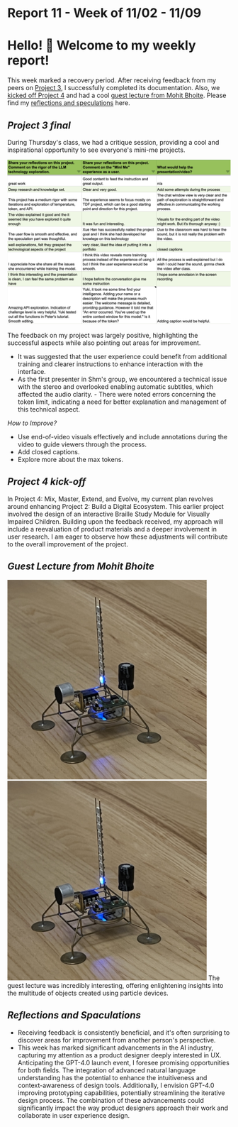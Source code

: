 # Report 11 - Week of 11/02 - 11/09

# Hello! 🤔 Welcome to my weekly report!
This week marked a recovery period. After receiving feedback from my peers on [Project 3](https://github.com/Berkeley-MDes/tdf-fa23-Yukihan528/blob/main/weekly%20report/Report%2011%20-%20Week%20of%2011%2002%20-%2011%2009.md#project-3-final), I successfully completed its documentation. Also, we [kicked off Project 4](https://github.com/Berkeley-MDes/tdf-fa23-Yukihan528/blob/main/weekly%20report/Report%2011%20-%20Week%20of%2011%2002%20-%2011%2009.md#project-4-kick-off) and had a cool [guest lecture from Mohit Bhoite](https://github.com/Berkeley-MDes/tdf-fa23-Yukihan528/blob/main/weekly%20report/Report%2011%20-%20Week%20of%2011%2002%20-%2011%2009.md#guest-lecture-from-mohit-bhoite). Please find my [reflections and speculations](https://github.com/Berkeley-MDes/tdf-fa23-Yukihan528/blob/main/weekly%20report/Report%208%20-%20Week%20of%2010%2012%20-%2010%2019.md#reflections-and-speculations) here.

## *Project 3 final*
During Thursday's class, we had a critique session, providing a cool and inspirational opportunity to see everyone's mini-me projects.

<img width="800" alt="Screenshot 2023-11-06 at 6.00.54 PM.png" src="https://github.com/Berkeley-MDes/tdf-fa23-Yukihan528/blob/main/weekly%20report/Report%2011%20-%20Week%20of%2011%2002%20-%2011%2009/Screenshot%202023-11-06%20at%206.00.54%20PM.png">

The feedback on my project was largely positive, highlighting the successful aspects while also pointing out areas for improvement.
- It was suggested that the user experience could benefit from additional training and clearer instructions to enhance interaction with the interface.
- As the first presenter in Shm's group, we encountered a technical issue with the stereo and overlooked enabling automatic subtitles, which affected the audio clarity. - There were noted errors concerning the token limit, indicating a need for better explanation and management of this technical aspect.

*How to Improve?*
- Use end-of-video visuals effectively and include annotations during the video to guide viewers through the process.
- Add closed captions.
- Explore more about the max tokens.

## *Project 4 kick-off*
In Project 4: Mix, Master, Extend, and Evolve, my current plan revolves around enhancing Project 2: Build a Digital Ecosystem. This earlier project involved the design of an interactive Braille Study Module for Visually Impaired Children. Building upon the feedback received, my approach will include a reevaluation of product materials and a deeper involvement in user research. I am eager to observe how these adjustments will contribute to the overall improvement of the project.

## *Guest Lecture from Mohit Bhoite*
<img width="450" alt="IMG_8030.JPG" src="https://github.com/Berkeley-MDes/tdf-fa23-Yukihan528/blob/main/weekly%20report/Report%2011%20-%20Week%20of%2011%2002%20-%2011%2009/IMG_8030.JPG">  <img width="450" alt="IMG_8024.JPG" src="https://github.com/Berkeley-MDes/tdf-fa23-Yukihan528/blob/main/weekly%20report/Report%2011%20-%20Week%20of%2011%2002%20-%2011%2009/IMG_8030.JPG">
The guest lecture was incredibly interesting, offering enlightening insights into the multitude of objects created using particle devices.

## *Reflections and Spaculations*
- Receiving feedback is consistently beneficial, and it's often surprising to discover areas for improvement from another person's perspective.
- This week has marked significant advancements in the AI industry, capturing my attention as a product designer deeply interested in UX. Anticipating the GPT-4.0 launch event, I foresee promising opportunities for both fields. The integration of advanced natural language understanding has the potential to enhance the intuitiveness and context-awareness of design tools. Additionally, I envision GPT-4.0 improving prototyping capabilities, potentially streamlining the iterative design process. The combination of these advancements could significantly impact the way product designers approach their work and collaborate in user experience design.
